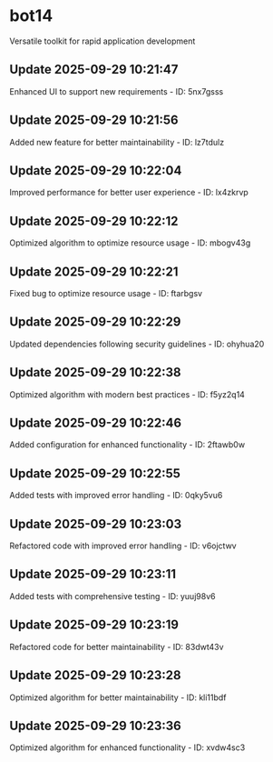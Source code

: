 # bot14
Versatile toolkit for rapid application development

## Update 2025-09-29 10:21:47
Enhanced UI to support new requirements - ID: 5nx7gsss


## Update 2025-09-29 10:21:56
Added new feature for better maintainability - ID: lz7tdulz


## Update 2025-09-29 10:22:04
Improved performance for better user experience - ID: lx4zkrvp


## Update 2025-09-29 10:22:12
Optimized algorithm to optimize resource usage - ID: mbogv43g


## Update 2025-09-29 10:22:21
Fixed bug to optimize resource usage - ID: ftarbgsv


## Update 2025-09-29 10:22:29
Updated dependencies following security guidelines - ID: ohyhua20


## Update 2025-09-29 10:22:38
Optimized algorithm with modern best practices - ID: f5yz2q14


## Update 2025-09-29 10:22:46
Added configuration for enhanced functionality - ID: 2ftawb0w


## Update 2025-09-29 10:22:55
Added tests with improved error handling - ID: 0qky5vu6


## Update 2025-09-29 10:23:03
Refactored code with improved error handling - ID: v6ojctwv


## Update 2025-09-29 10:23:11
Added tests with comprehensive testing - ID: yuuj98v6


## Update 2025-09-29 10:23:19
Refactored code for better maintainability - ID: 83dwt43v


## Update 2025-09-29 10:23:28
Optimized algorithm for better maintainability - ID: kli11bdf


## Update 2025-09-29 10:23:36
Optimized algorithm for enhanced functionality - ID: xvdw4sc3

